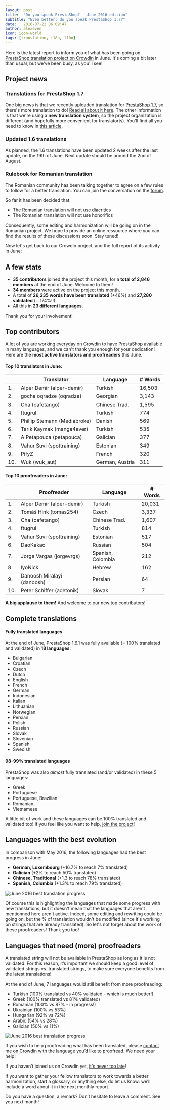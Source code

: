 ```yaml
---
layout: post
title:  "Do you speak PrestaShop? – June 2016 edition"
subtitle: "Even better: do you speak PrestaShop 1.7?"
date:   2016-07-22 06:09:47
author: alexeven
icon: icon-world
tags: [translation, i18n, l10n]
---
```



Here is the latest report to inform you of what has been going on [PrestaShop translation project on Crowdin](https://crowdin.com/project/prestashop-official) in June. It's coming a bit later than usual, but we've been busy, as you'll see!

## Project news


### Translations for PrestaShop 1.7

One big news is that we recently uploaded translation for [PrestaShop 1.7](), so there's more translation to do! [Read all about it here](http://build.prestashop.com/news/translations-prestashop-17/).
The other information is that we're using a **new translation system**, so the project organization is different (and hopefully more convenient for translatorts). You'll find all you need to know in [this article](http://build.prestashop.com/news/new-translation-system-prestashop-17/).

### Updated 1.6 translations

As planned, the 1.6 translations have been updated 2 weeks after the last update, on the 19th of June. Next update should be around the 2nd of August.

### Rulebook for Romanian translation

The Romanian community has been talking together to agree on a few rules to follow for a better translation. You can join the conversation on the [forum](https://www.prestashop.com/forums/topic/254278-dorim-sau-nu-traducere-cu-diacritice/).

So far it has been decided that:

* The Romanian translation will not use diacritics
* The Romanian translation will not use honorifics

Consequently, some editing and harmonization will be going on in the Romanian project.
We hope to provide an online ressource where you can find the results of these discussions soon. Stay tuned!


Now let's get back to our Crowdin project, and the full report of its activity in June:

## A few stats
* **35 contributors** joined the project this month, for a **total of 2,846 members** at the end of June. Welcome to them!
* **34 members** were active on the project this month.
* A total of **26,235 words have been translated** (+46%) and **27,280 validated** (+ 174%!!).
* All this in **23 different languages**.

Thank you for your involvement!

## Top contributors

A lot of you are working everyday on Crowdin to have PrestaShop available in many languages, and we can't thank you enough for your dedication! Here are the **most active translators and proofreaders** this June.

#### Top 10 translators in June:

| |Translator | Language | # Words
|-|---------- | -------- | ----------------
 1. | Alper Demir (alper-demir) | Turkish | 16,503
 2. | gocha oqradze (oqradze)| Georgian | 3,143
 3. | Cha (cafetango) | Chinese Trad.  | 1,595
 4. | ftugrul | Turkish | 774
 5. | Phillip Stemann (Mediabroke) | Danish | 569
 6. | Tarık Kaymak (manga4ever) | Turkish | 535
 7. | A Petapouca (petapouca) | Galician | 377
 8. | Vahur Suvi (spottraining) | Estonian | 349
 9. | PifyZ | French | 320
10. | Wuk (wuk_aut) | German, Austria | 311


#### Top 10 proofreaders in June:

| | Proofreader | Language | # Words
|-| ---------- | -------- | ----------------
 1. | Alper Demir (alper-demir) | Turkish| 20,031
 2. | Tomáš Hink (tomas254) | Czech | 3,337
 3. | Cha (cafetango) | Chinese Trad. | 1,607
 4. | ftugrul | Turkish | 814
 5. | Vahur Suvi (spottraining) | Estonian | 517
 6. | DaoKakao | Russian | 504
 7. | Jorge Vargas (jorgevrgs) | Spanish, Colombia | 212
 8. | lyoNick | Hebrew | 162
 9. | Danoosh Miralayi (danoosh) | Persian | 64
10. | Peter Schiffer (acetonik) | Slovak | 7

**A big applause to them!** And welcome to our new top contributors!


## Complete translations

#### Fully translated languages

At the end of June, PrestaShop 1.6.1 was fully available (= 100% translated and validated) in **18 languages**:

* Bulgarian
* Croatian
* Czech
* Dutch
* English
* French
* German
* Indonesian
* Italian
* Lithuanian
* Norwegian
* Persian
* Polish
* Russian
* Slovak
* Slovenian
* Spanish
* Swedish


#### 98-99% translated languages

PrestaShop was also *almost* fully translated (and/or validated) in these 5 languages:

* Greek
* Portuguese
* Portuguese, Brazilian
* Romanian
* Vietnamese

A little bit of work and these languages can be 100% translated and validated too! If you feel like you want to help, [join the project](https://crowdin.com/project/prestashop-official)!

## Languages with the best evolution

In comparison with May 2016, the following languages had the best progress in June:

* **German, Luxembourg** (+16.7% to reach 7% translated)
* **Galician** (+2% to reach 50% translated)
* **Chinese, Traditional** (+1.3 to reach 78% translated)
* **Spanish, Colombia** (+1.3% to reach 79% translated)

![June 2016 best translation progress](/assets/images/2016/07/Build_Crowdin_progress_June16.png)

Of course this is highlighting the languages that made some progress with new translations; but it doesn't mean that the languages that aren't mentionned here aren't active. Indeed, some editing and rewriting could be going on, but the % of translation wouldn't be modified (since it's working on strings that are already translated). So let's not forget about the work of these proofreaders! Thank you too!

## Languages that need (more) proofreaders

A translated string will not be available in PrestaShop as long as it is not validated. For this reason, it’s important we should keep a good level of validated strings vs. translated strings, to make sure everyone benefits from the latest translations!

At the end of June, 7 languages would still benefit from more proofreading:

* Turkish (100% translated vs 40% validated - which is much better!)
* Greek (100% translated vs 81% validated)
* Romanian (100% vs 87% - in progress!)
* Ukrainian (100% vs 53%)
* Hungarian (92% vs 72%)
* Arabic (54% vs 28%)
* Galician (50% vs 11%)


![June 2016 best translation progress](/assets/images/2016/07/Build_Crowdin_proofreading_June16.png)


If you wish to help proofreading what has been translated, please [contact me on Crowdin](https://crowdin.com/profile/alex-even) with the language you’d like to proofread. We need your help!




If you haven’t joined us on Crowdin yet, [it's never too late](https://crowdin.com/project/prestashop-official)!

If you want to gather your fellow translators to work towards a better harmonization, start a glossary, or anything else, do let us know: we’ll include a word about it in the next monthly report.

Do you have a question, a remark? Don’t hesitate to leave a comment. See you next month!
